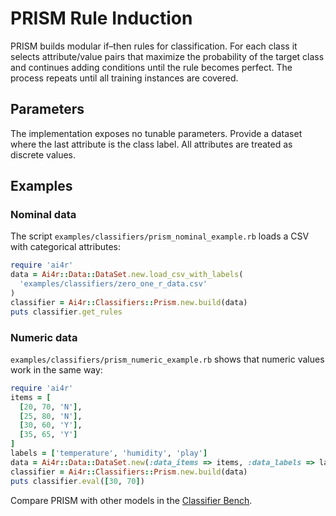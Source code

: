 # PRISM Rule Induction

PRISM builds modular if–then rules for classification. For each class it selects
attribute/value pairs that maximize the probability of the target class and
continues adding conditions until the rule becomes perfect. The process repeats
until all training instances are covered.

## Parameters

The implementation exposes no tunable parameters. Provide a dataset where the
last attribute is the class label. All attributes are treated as discrete values.

## Examples

### Nominal data

The script `examples/classifiers/prism_nominal_example.rb` loads a CSV with
categorical attributes:

```ruby
require 'ai4r'
data = Ai4r::Data::DataSet.new.load_csv_with_labels(
  'examples/classifiers/zero_one_r_data.csv'
)
classifier = Ai4r::Classifiers::Prism.new.build(data)
puts classifier.get_rules
```

### Numeric data

`examples/classifiers/prism_numeric_example.rb` shows that numeric values work in
the same way:

```ruby
require 'ai4r'
items = [
  [20, 70, 'N'],
  [25, 80, 'N'],
  [30, 60, 'Y'],
  [35, 65, 'Y']
]
labels = ['temperature', 'humidity', 'play']
data = Ai4r::Data::DataSet.new(:data_items => items, :data_labels => labels)
classifier = Ai4r::Classifiers::Prism.new.build(data)
puts classifier.eval([30, 70])
```

Compare PRISM with other models in the [Classifier Bench](classifier_bench.md).

